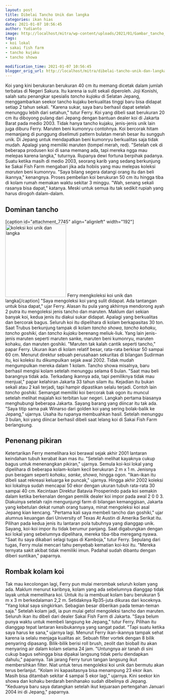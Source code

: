 ```yaml
---
layout: post
title: Dibelai Tancho Unik dan langka
categories: ikan hias
date: 2021-01-07 10:56:45
author: Yudianto
image: http://localhost/mitra/wp-content/uploads/2021/01/Gambar_tancho_1024x597.jpg
tags:
- koi lokal
- sakai fish farm
- tancho kujaku
- tancho showa

modification_time: 2021-01-07 10:56:45
blogger_orig_url: http://localhost/mitra/dibelai-tancho-unik-dan-langka.html
---
```


Koi yang kini berukuran berukuran 40 cm itu memang dicetak dalam jumlah terbatas di Negeri Sakura. Itu karena ia sulit sekali diperoleh. Joji Konishi, salah satu penangkar spesialis <i>tancho kujaku</i> di Selatan Jepang, menggambarkan seekor tancho kujaku berkualitas tinggi baru bisa didapat setiap 2 tahun sekali. "Karena sukar, saya baru berhasil dapat setelah menunggu lebih dari setahun," tutur Ferry. Koi yang dibeli saat berukuran 20 cm itu diboyong pulang dari Jepang dengan bantuan dealer koi di Jakarta Barat pada medio 2003.
Tidak hanya tancho kujaku, jenis-jenis unik lain juga diburu Ferry. Maruten beni kumonryu contohnya. Koi bercorak hitam memanjang di punggung diselimuti pattern bulatan merah besar itu sungguh unik. Di Jepang untuk mendapatkan beni kumonryu berkualitas saja tidak mudah. Apalagi yang memiliki maruten (tompel merah, red). "Setelah cek di beberapa produsen koi di sana memang ada, tapi mereka ngga mau melepas karena langka," tuturnya.
Rupanya dewi fortuna berpihak padanya. Suatu ketika masih di medio 2003, seorang karib yang sedang berkunjung ke Sakai Fish Farm mengabari jika ada hobiis yang mau melepas koleksi <i>maruten</i> beni kumonryu. "Saya bilang segera datangi orang itu dan beli ikannya," kenangnya. Proses pembelian koi berukuran 50 cm itu hingga tiba di kolam rumah memakan waktu sekitar 3 minggu. "Wah, senang sekali rasanya bisa dapat," katanya. Meski untuk semua itu tak sedikit rupiah yang harus dirogoh dalam-dalam.
<h2 id="Dominan">Dominan tancho</h2>
[caption id="attachment_7745" align="alignleft" width="192"]<a href="http://127.0.0.1/mitra/wp-content/uploads/2021/01/Gambar_tancho_645x768.jpg"><img class="wp-image-7745" src="http://127.0.0.1/mitra/wp-content/uploads/2021/01/Gambar_tancho_645x768.jpg" alt="koleksi koi unik dan langka" width="192" height="229" /></a> Ferry mengkoleksi koi unik dan langka[/caption]
"Saya mengoleksi koi yang sulit didapat. Ada tantangan untuk bisa dapat," ujar Ferry. Alasan itu pula yang akhirnya mendorong ayah 2 putra itu mengoleksi jenis tancho dan maruten. Maklum dari sekian banyak koi, kedua jenis itu diakui sukar didapat. Apalagi yang berkualitas dan bercorak bagus.
Seluruh koi itu dipelihara di kolam berkapasitas 30 ton. Saat Trubus berkunjung tampak di kolam <i>tancho showa</i>, <i>tancho kohaku</i>, <i>tancho goshiki</i>, dan <i>tancho kujaku</i> berenang meliuk-liuk. Yang lain jenis-jenis maruten seperti maruten sanke, maruten beni kumonryu, maruten kohaku, dan maruten goshiki. "Maruten tak kalah cantik seperti tancho," papar Ferry. Ukuran ikan di kolam relatif besar, rata-rata berkisar 50 sampai 60 cm.
Menurut direktur sebuah perusahaan sekuritas di bilangan Sudirman itu, koi koleksi itu dikumpulkan sejak awal 2002. Tidak mudah mengumpulkan mereka dalam 1 kolam. Tancho showa misalnya, baru berhasil mengisi kolam setelah menunggu selama 6 bulan. "Saat mau beli barangnya tidak ada. Terkadang ikannya ada, tapi pemiliknya tidak mau menjual," papar kelahiran Jakarta 33 tahun silam itu. Kejadian itu bukan sekali atau 2 kali terjadi, tapi hampir dipastikan selalu terjadi.
Contoh lain <i>tancho goshiki</i>. Semangat memiliki koi bercorak bak ogon itu muncul setelah melihat majalah koi terbitan luar negeri. Langkah pertama biasanya menghubungi beberapa Jakarta. Sayang barang yang diincar itu tak ada. "Saya titip sama pak Winarso dari golden koi yang sering bolak-balik ke Jepang," ujarnya. Usaha itu rupanya membuahkan hasil. Setelah menunggu 3 bulan, koi yang diincar berhasil dibeli saat lelang koi di Sakai Fish Farm berlangsung.
<h2 id="Penenang">Penenang pikiran</h2>
Ketertarikan Ferry memelihara koi berawal sejak akhir 2001 lantaran keindahan tubuh kerabat ikan mas itu. "Setelah melihat kayaknya cukup bagus untuk menenangkan pikiran," ujarnya. Semula koi-koi lokal yang dipelihara di beberapa kolam-kolam kecil berukuran 2 m x 1 m. Jenisnya pun beragam seperti <i>kohaku</i>, <i>sanke</i>, <i>showa</i>, hingga ogon. "Ikan-ikan itu dibeli saat rekreasi keluarga ke puncak," ujarnya. Hingga akhir 2002 koleksi koi lokalnya sudah mencapai 50 ekor dengan ukuran tubuh rata-rata 30 sampai 40 cm.
Kecintaan Direktur Batavia Prosperindo pada koi semakin dalam ketika berkenalan dengan pemilik dealer koi impor pada awal 2 0 0 3.
Diakuinya setelah rajin mengunjungi farm di bilangan kemanggisan, Jakarta yang kebetulan dekat rumah orang tuanya, minat mengoleksi koi asal Jepang kian kencang. "Pertama kali saya membeli tancho dan goshiki," ujar alumnus keuangan dari University of Texas At Austin di Amerika Serikat itu. Pilihan pada kedua jenis itu lantaran pola tubuhnya yang dianggap unik.
Sayang, koi-koi impor itu tidak berumur panjang. Saat digabungkan dengan koi lokal yang sebelumnya dipelihara, mereka tiba-tiba meregang nyawa. "Saat itu saya dikabari selagi tugas di Kamboja," tutur Ferry. Sepulang dari tugas, Ferry mulai mencari tahu penyebab kematian koi-koi itu. "Mereka ternyata sakit akibat tidak memiliki imun. Padahal sudah dibantu dengan diberi suntikan," paparnya.
<h2 id="Rombak">Rombak kolam koi</h2>
Tak mau kecolongan lagi, Ferry pun mulai merombak seluruh kolam yang ada. Maklum menurut karibnya, kolam yang ada sebelumnya dianggap tidak layak untuk memelihara koi. Untuk itu ia membuat kolam baru berukuran 5 m x 3 m berkedalaman 2,2 m. Setidaknya Rp35-juta dikuras dari koceknya. "Yang lokal saya singkirkan. Sebagian besar diberikan pada teman-teman saja."
Setelah kolam jadi, ia pun mulai getol mengoleksi tancho dan maruten. Seluruh ikan itu dibeli dari dealer Sakai Fish Farm di Jakarta. "Saya belum punya waktu untuk membeli langsung ke Jepang," tutur Ferry. Pilihan itu dianggap tepat lantaran kesibukannya yang sangat padat. "Tapi suatu ketika saya harus ke sana," ujarnya lagi.
Menurut Ferry ikan-ikannya tampak sehat karena ia selalu menjaga kualitas air. Sebuah filter vortek dengan 8 bilik penyaring dipasang. Bilik-bilik berisi roll brush, zeolit dan bioball itu akan menyaring air dalam kolam selama 24 jam. "Untungnya air tanah di sini cukup bagus sehingga bisa dipakai langsung tidak perlu diendapkan dahulu," paparnya. Tak jarang Ferry turun tangan langsung ikut membersihkan filter.
Niat untuk terus mengoleksi koi unik dan bermutu akan terus berlanjut. "Kolam ini kapasitasnya bisa menampung 23 ekor ikan. Masih bisa ditambah sekitar 4 sampai 5 ekor lagi," ujarnya. Kini seekor kin showa dan kohaku berdarah benihanako sudah dibelinya di Jepang. "Keduanya baru saya datangkan setelah ikut kejuaraan pertengahan Januari 2004 ini di Jepang," paparnya.
